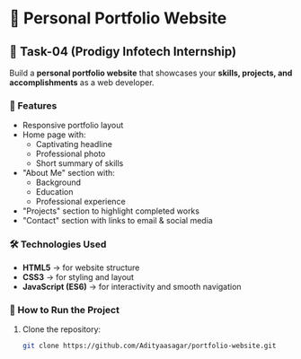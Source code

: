 # 💼 Personal Portfolio Website  

## 📌 Task-04 (Prodigy Infotech Internship)  

Build a **personal portfolio website** that showcases your **skills, projects, and accomplishments** as a web developer.  

### 🎯 Features  
- Responsive portfolio layout  
- Home page with:  
  - Captivating headline  
  - Professional photo  
  - Short summary of skills  
- "About Me" section with:  
  - Background  
  - Education  
  - Professional experience  
- "Projects" section to highlight completed works  
- "Contact" section with links to email & social media  

### 🛠️ Technologies Used  
- **HTML5** → for website structure  
- **CSS3** → for styling and layout  
- **JavaScript (ES6)** → for interactivity and smooth navigation  



### 🚀 How to Run the Project  
1. Clone the repository:  
   ```bash
   git clone https://github.com/Adityaasagar/portfolio-website.git

